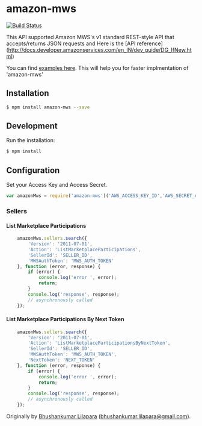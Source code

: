 # amazon-mws
[![Build Status](https://travis-ci.org/bhushankumarl/amazon-mws.svg?branch=master)](https://travis-ci.org/bhushankumarl/spreedly-api)

This API supported Amazon MWS's v1 standard REST-style API that accepts/returns JSON requests and Here is the [API reference] (http://docs.developer.amazonservices.com/en_IN/dev_guide/DG_IfNew.html)

You can find [examples here](https://github.com/bhushankumarl/amazon-mws/tree/master/examples/sellers). This will help you for faster implmentation of 'amazon-mws'

## Installation
```bash
$ npm install amazon-mws --save
```

## Development

Run the installation:

```bash
$ npm install
```

## Configuration

Set your Access Key and Access Secret.

```js
var amazonMws = require('amazon-mws')('AWS_ACCESS_KEY_ID','AWS_SECRET_ACCESS_KEY');
```
### Sellers

#### List Marketplace Participations
```js
    amazonMws.sellers.search({
        'Version': '2011-07-01',
        'Action': 'ListMarketplaceParticipations',
        'SellerId': 'SELLER_ID',
        'MWSAuthToken': 'MWS_AUTH_TOKEN'
    }, function (error, response) {
        if (error) {
            console.log('error ', error);
            return;
        }
        console.log('response', response);
        // asynchronously called
    });
```

#### List Marketplace Participations By Next Token
```js
    amazonMws.sellers.search({
        'Version': '2011-07-01',
        'Action': 'ListMarketplaceParticipationsByNextToken',
        'SellerId': 'SELLER_ID',
        'MWSAuthToken': 'MWS_AUTH_TOKEN',
        'NextToken': 'NEXT_TOKEN'
    }, function (error, response) {
        if (error) {
            console.log('error ', error);
            return;
        }
        console.log('response', response);
        // asynchronously called
    });
```

Originally by [Bhushankumar Lilapara](https://github.com/bhushankumarl) (bhushankumar.lilapara@gmail.com).

